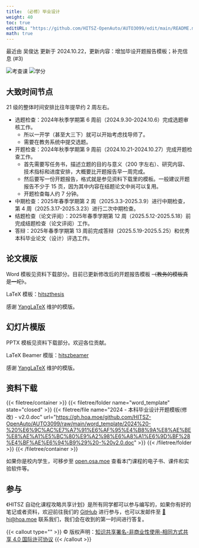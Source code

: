 ```yaml
---
title: （必修）毕业设计
weight: 40
toc: true
editURL: "https://github.com/HITSZ-OpenAuto/AUTO3099/edit/main/README.md"
math: true
---
```

最近由 吴俊达 更新于 2024.10.22，更新内容：增加毕设开题报告模板；补充信息 (#3)


![考查课](https://img.shields.io/badge/考查课-green)
![学分](https://img.shields.io/badge/%E5%AD%A6%E5%88%86-10-moccasin)

<!--

![成绩构成](https://img.shields.io/badge/%E6%88%90%E7%BB%A9%E6%9E%84%E6%88%90-gold)
![论文100%](https://img.shields.io/badge/%E8%AE%BA%E6%96%87-100%25-wheat)
-->

## 大致时间节点

21 级的整体时间安排比往年提早约 2 周左右。

- 选题检查：2024年秋季学期第 6 周前（2024.9.30-2024.10.6）完成选题审核工作。
  - 所以一开学（甚至大三下）就可以开始考虑找导师了。
  - 需要在教务系统中提交选题。
- 开题检查：2024年秋季学期第 9 周前（2024.10.21-2024.10.27）完成开题检查工作。
  - 首先需要写任务书，描述立题的目的与意义（200 字左右）、研究内容、技术指标和进度安排，大概要比开题报告早一周完成。
  - 然后要写一份开题报告，格式就是参见资料下载里的模板。一般建议开题报告不少于 15 页，因为其中内容在结题论文中尚可以复用。
  - 开题检查每人约 7 分钟。
- 中期检查：2025年春季学期第 2 周（2025.3.3-2025.3.9）进行中期检查，第 4 周（2025.3.17-2025.3.23）进行二次中期检查。
- 结题检查（论文评阅）：2025年春季学期第 12 周（2025.5.12-2025.5.18）前完成结题检查（论文评阅）工作。
- 答辩：2025年春季学期第 13 周前完成答辩（2025.5.19-2025.5.25）和优秀本科毕业论文（设计）评选工作。

## 论文模版

Word 模板见资料下载部分。目前已更新修改后的开题报告模板 ~~（教务的模板真是一坨）~~。

LaTeX 模板：[hitszthesis](https://github.com/YangLaTeX/hitszthesis)

感谢 [YangLaTeX](https://github.com/YangLaTeX) 维护的模版。

## 幻灯片模版

PPTX 模板见资料下载部分。欢迎各位贡献。

LaTeX Beamer 模版：[hitszbeamer](https://github.com/YangLaTeX/hitszbeamer)

感谢 [YangLaTeX](https://github.com/YangLaTeX) 维护的模版。

## 资料下载

{{< filetree/container >}}
  {{< filetree/folder name="word_template" state="closed" >}}
    {{< filetree/file name="2024 - 本科毕业设计开题模板(修改) - v2.0.doc" url="https://gh.hoa.moe/github.com/HITSZ-OpenAuto/AUTO3099/raw/main/word_template/2024%20-%20%E6%9C%AC%E7%A7%91%E6%AF%95%E4%B8%9A%E8%AE%BE%E8%AE%A1%E5%BC%80%E9%A2%98%E6%A8%A1%E6%9D%BF%28%E4%BF%AE%E6%94%B9%29%20-%20v2.0.doc" >}}
  {{< /filetree/folder >}}
{{< /filetree/container >}}

如果你是校内学生，可移步至 <a href='https://open.osa.moe/openauto/AUTO3099'>open.osa.moe</a> 查看本门课程的电子书、课件和实验软件等。

## 参与

《HITSZ 自动化课程攻略共享计划》是所有同学都可以参与编写的，如果你有好的笔记或者资料，欢迎前往我们的 [GitHub](https://github.com/HITSZ-OpenAuto) 进行参与，也可以发邮件至 [📮hi@hoa.moe](mailto:hi@hoa.moe) 联系我们，我们会在收到的第一时间进行答复。

{{< callout type="" >}}
  © 版权声明：[知识共享署名-非商业性使用-相同方式共享 4.0 国际许可协议](https://creativecommons.org/licenses/by-nc-sa/4.0/)
{{< /callout >}}
